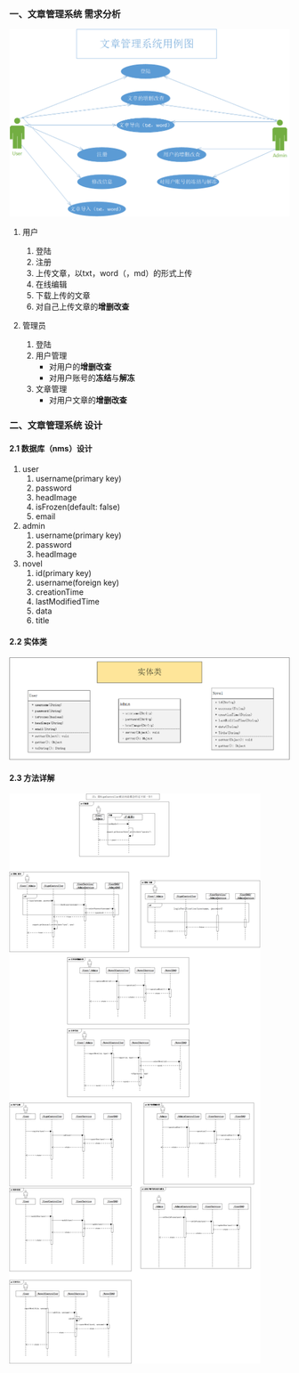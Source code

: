 ### 一、文章管理系统 需求分析
![avatar](./uml/文章管理系统用例图.png)
1. 用户

   1. 登陆
   2. 注册
   3. 上传文章，以txt，word（，md）的形式上传
   4. 在线编辑
   5. 下载上传的文章
   6. 对自己上传文章的**增删改查**
2. 管理员

   1. 登陆
   2. 用户管理
      - 对用户的**增删改查**
      - 对用户账号的**冻结**与**解冻**
   3. 文章管理
      - 对用户文章的**增删改查**

### 二、文章管理系统 设计

#### 2.1 数据库（nms）设计

1. user
   1. username(primary key)
   2. password
   3. headImage
   4. isFrozen(default: false)
   5. email
2. admin
   1. username(primary key)
   2. password
   3. headImage
3. novel
   1. id(primary key)
   2. username(foreign key)
   3. creationTime
   4. lastModifiedTime
   5. data
   6. title

#### 2.2 实体类

![avatar](./uml/文章管理系统类图.png)

#### 2.3 方法详解

![avatar](./uml/文章管理系统顺序图.png)